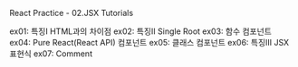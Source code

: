 React Practice - 02.JSX Tutorials

ex01: 특징I HTML과의 차이점
ex02: 특징II Single Root
ex03: 함수 컴포넌트
ex04: Pure React(React API) 컴포넌트
ex05: 클래스 컴포넌트
ex06: 특징III JSX 표현식
ex07: Comment
